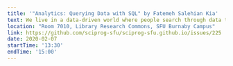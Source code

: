 ```yaml
---
title: '"Analytics: Querying Data with SQL" by Fatemeh Salehian Kia'
text: We live in a data-driven world where people search through data to find insights to inform their decisions. The skill is helpful not only for data scientists but for almost everyone. In this workshop, you will learn how to communicate with relational databases through SQL. You will learn -- and practice with hands-on exercises -- how to manipulate data and build queries that communicate with more than one table.
location: "Room 7010, Library Research Commons, SFU Burnaby Campus"
link: https://github.com/sciprog-sfu/sciprog-sfu.github.io/issues/225
date: 2020-02-07
startTime: '13:30'
endTime: '15:00'
---
```

